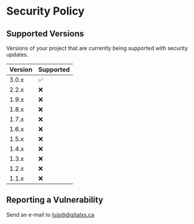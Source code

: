 # Security Policy

## Supported Versions

Versions of your project that are currently being supported with security updates.

| Version | Supported          |
| ------- | ------------------ |
| 3.0.x   | :white_check_mark: |
| 2.2.x   | :x:                |
| 1.9.x   | :x:                |
| 1.8.x   | :x:                |
| 1.7.x   | :x:                |
| 1.6.x   | :x:                |
| 1.5.x   | :x:                |
| 1.4.x   | :x:                |
| 1.3.x   | :x:                |
| 1.2.x   | :x:                |
| 1.1.x   | :x:                |

## Reporting a Vulnerability

Send an e-mail to luis@digitalxs.ca
